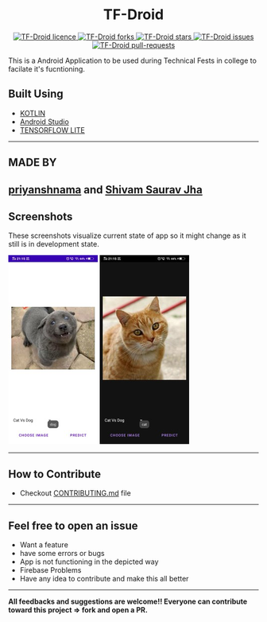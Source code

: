 <h1 align = center>TF-Droid</h1>

<p align="center">
<a href="https://github.com/priyanshnama/TF-Droid/blob/master/LICENSE.txt" target="blank">
<img src="https://img.shields.io/github/license/priyanshnama/TF-Droid?style=flat-square" alt="TF-Droid licence" />
</a>
<a href="https://github.com/priyanshnama/TF-Droid/fork" target="blank">
<img src="https://img.shields.io/github/forks/priyanshnama/TF-Droid?style=flat-square" alt="TF-Droid forks"/>
</a>
<a href="https://github.com/priyanshnama/TF-Droid/stargazers" target="blank">
<img src="https://img.shields.io/github/stars/priyanshnama/TF-Droid?style=flat-square" alt="TF-Droid stars"/>
</a>
<a href="https://github.com/priyanshnama/TF-Droid/issues" target="blank">
<img src="https://img.shields.io/github/issues/priyanshnama/TF-Droid?style=flat-square" alt="TF-Droid issues"/>
</a>
<a href="https://github.com/priyanshnama/TF-Droid/pulls" target="blank">
<img src="https://img.shields.io/github/issues-pr/priyanshnama/TF-Droid?style=flat-square" alt="TF-Droid pull-requests"/>
</a>
</p>

This is a Android Application to be used during Technical Fests in college to facilate it's fucntioning.

## Built Using
- [KOTLIN](https://kotlinlang.org/)
- [Android Studio](https://developer.android.com/studio)
- [TENSORFLOW LITE](https://www.tensorflow.org/lite)

---

## MADE BY
[priyanshnama](https://github.com/priyanshnama) and [Shivam Saurav Jha](https://github.com/shivamsouravjha)
---

## Screenshots
These screenshots visualize current state of app so it might change as it still is in development state.

![light](/screenshots/light.jpg)
![night](/screenshots/night.jpg)

---
## How to Contribute
- Checkout [CONTRIBUTING.md](CONTRIBUTING.md) file
---
## Feel free to open an issue
- Want a feature 
- have some errors or bugs
- App is not functioning in the depicted way
- Firebase Problems
- Have any idea to contribute and make this all better

---
**All feedbacks and suggestions are welcome!! Everyone can contribute toward this project => fork and open a PR.**